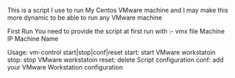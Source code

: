 This is a script I use to run My Centos VMware machine and I may make this more dynamic to be able to run any VMware machine

  First Run
    You need to provide the script at first run with :-
      vmx file
      Machine IP 
      Machine Name
 
  Usage: vm-control start|stop|conf|reset
    start: start VMware workstatoin
    stop: stop  VMware workstatoin
    reset: delete Script configuration 
    conf: add your VMware Workstation configuration

